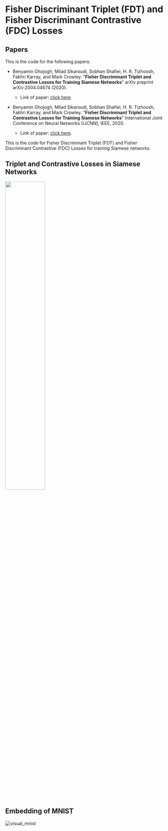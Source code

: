 # Fisher Discriminant Triplet (FDT) and Fisher Discriminant Contrastive (FDC) Losses

## Papers

This is the code for the following papers:

- Benyamin Ghojogh, Milad Sikaroudi, Sobhan Shafiei, H. R. Tizhoosh, Fakhri Karray, and Mark Crowley. "**Fisher Discriminant Triplet and Contrastive Losses for Training Siamese Networks**" arXiv preprint arXiv:2004.04674 (2020).
  - Link of paper: [click here](https://arxiv.org/abs/2004.04674).

- Benyamin Ghojogh, Milad Sikaroudi, Sobhan Shafiei, H. R. Tizhoosh, Fakhri Karray, and Mark Crowley. "**Fisher Discriminant Triplet and Contrastive Losses for Training Siamese Networks**" International Joint Conference on Neural Networks (IJCNN), IEEE, 2020.
  - Link of paper: [click here](https://ieeexplore.ieee.org/document/9206833).

This is the code for Fisher Discriminant Triplet (FDT) and Fisher Discriminant Contrastive (FDC) Losses for training Siamese networks.

## Triplet and Contrastive Losses in Siamese Networks

<img src="https://user-images.githubusercontent.com/66282117/84091460-6e72fa80-a9c2-11ea-80f4-10071eca4cdd.png" width="50%">

## Embedding of MNIST

![visual_mnist](https://user-images.githubusercontent.com/66282117/84091597-e5a88e80-a9c2-11ea-8796-cc1ab61ec37f.png)
